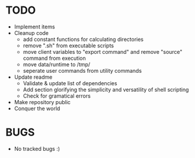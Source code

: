 # TODO
* Implement items
* Cleanup code
	* add constant functions for calculating directories
	* remove ".sh" from executable scripts
	* move client variables to "export command" and remove "source" command from execution
	* move data/runtime to /tmp/
	* seperate user commands from utility commands
* Update readme
	* Validate & update list of dependencies
	* Add section glorifying the simplicity and versatility of shell scripting
	* Check for gramatical errors
* Make repository public
* Conquer the world

# BUGS
* No tracked bugs :)

